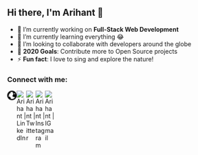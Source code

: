 ## Hi there, I'm Arihant 👋

- 🔭 I’m currently working on **Full-Stack Web Development**
- 🌱 I’m currently learning everything 😂
- 👯 I’m looking to collaborate with developers around the globe
- 🥅 **2020 Goals**: Contribute more to Open Source projects
- ⚡ **Fun fact**: I love to sing and explore the nature!

### Connect with me:

[<img align="left" alt="Arihant" width="22px" src="https://raw.githubusercontent.com/iconic/open-iconic/master/svg/globe.svg" />](#)
[<img align="left" alt="Arihant | LinkedIn" width="22px" src="https://cdn.jsdelivr.net/npm/simple-icons@v3/icons/linkedin.svg" />](https://www.linkedin.com/in/arihantkharai/)
[<img align="left" alt="Arihant | Twitter" width="22px" src="https://cdn.jsdelivr.net/npm/simple-icons@v3/icons/twitter.svg" />](https://twitter.com/KharaiArihant)
[<img align="left" alt="Arihant | Instagram" width="22px" src="https://cdn.jsdelivr.net/npm/simple-icons@v3/icons/instagram.svg" />](https://www.instagram.com/arihant_47/)
[<img align="left" alt="Arihant | IGmail" width="22px" src="https://cdn.jsdelivr.net/npm/simple-icons@v3/icons/gmail.svg" />](mailto:contactArihant47@gmail.com)

